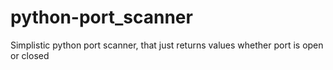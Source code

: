 # python-port_scanner
Simplistic python port scanner, that just returns values whether port is open or closed
